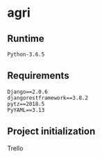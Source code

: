 # agri  

## Runtime  
`Python-3.6.5`  

## Requirements  
```
Django==2.0.6
djangorestframework==3.8.2
pytz==2018.5
PyYAML==3.13
```   

## Project initialization  
Trello
